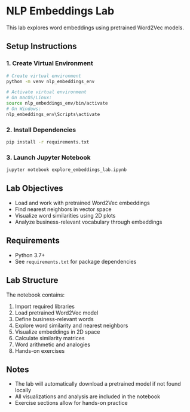# NLP Embeddings Lab

This lab explores word embeddings using pretrained Word2Vec models.

## Setup Instructions

### 1. Create Virtual Environment
```bash
# Create virtual environment
python -m venv nlp_embeddings_env

# Activate virtual environment
# On macOS/Linux:
source nlp_embeddings_env/bin/activate
# On Windows:
nlp_embeddings_env\Scripts\activate
```

### 2. Install Dependencies
```bash
pip install -r requirements.txt
```

### 3. Launch Jupyter Notebook
```bash
jupyter notebook explore_embeddings_lab.ipynb
```

## Lab Objectives

- Load and work with pretrained Word2Vec embeddings
- Find nearest neighbors in vector space
- Visualize word similarities using 2D plots
- Analyze business-relevant vocabulary through embeddings

## Requirements

- Python 3.7+
- See `requirements.txt` for package dependencies

## Lab Structure

The notebook contains:
1. Import required libraries
2. Load pretrained Word2Vec model
3. Define business-relevant words
4. Explore word similarity and nearest neighbors
5. Visualize embeddings in 2D space
6. Calculate similarity matrices
7. Word arithmetic and analogies
8. Hands-on exercises

## Notes

- The lab will automatically download a pretrained model if not found locally
- All visualizations and analysis are included in the notebook
- Exercise sections allow for hands-on practice
